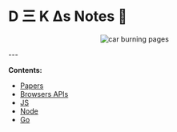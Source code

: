 # D ㆔ K Δs Notes :blue_book:

<p align="center">
    <img align="center" alt="car burning pages" src="http://bukk.it/writing.gif">
</p>
---

**Contents:**

- [Papers]()
- [Browsers APIs]()
- [JS]()
- [Node]()
- [Go]()


